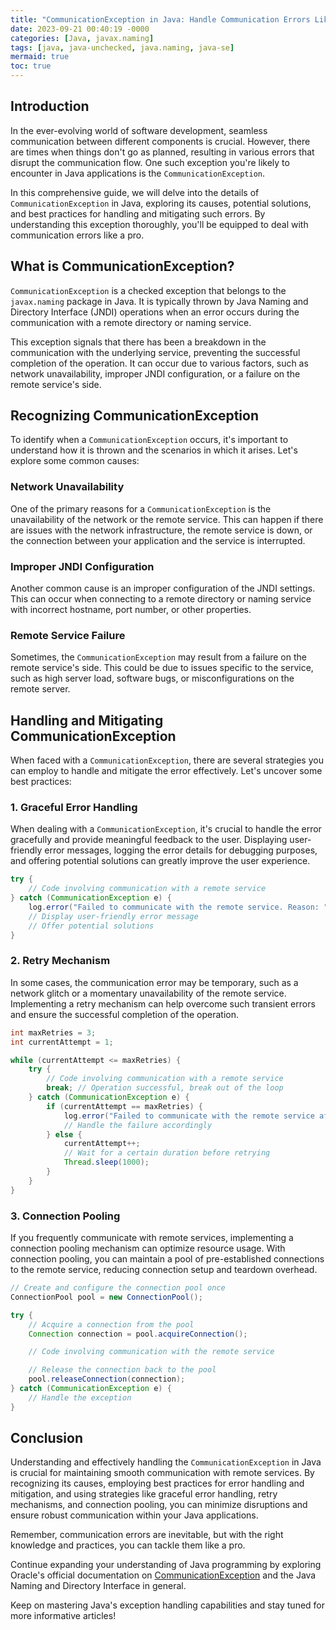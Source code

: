 ```yaml
---
title: "CommunicationException in Java: Handle Communication Errors Like a Pro "
date: 2023-09-21 00:40:19 -0000
categories: [Java, javax.naming]
tags: [java, java-unchecked, java.naming, java-se]
mermaid: true
toc: true
---
```


## Introduction

In the ever-evolving world of software development, seamless communication between different components is crucial. However, there are times when things don't go as planned, resulting in various errors that disrupt the communication flow. One such exception you're likely to encounter in Java applications is the `CommunicationException`.

In this comprehensive guide, we will delve into the details of `CommunicationException` in Java, exploring its causes, potential solutions, and best practices for handling and mitigating such errors. By understanding this exception thoroughly, you'll be equipped to deal with communication errors like a pro.

## What is CommunicationException?

`CommunicationException` is a checked exception that belongs to the `javax.naming` package in Java. It is typically thrown by Java Naming and Directory Interface (JNDI) operations when an error occurs during the communication with a remote directory or naming service. 

This exception signals that there has been a breakdown in the communication with the underlying service, preventing the successful completion of the operation. It can occur due to various factors, such as network unavailability, improper JNDI configuration, or a failure on the remote service's side.

## Recognizing CommunicationException

To identify when a `CommunicationException` occurs, it's important to understand how it is thrown and the scenarios in which it arises. Let's explore some common causes:

### Network Unavailability

One of the primary reasons for a `CommunicationException` is the unavailability of the network or the remote service. This can happen if there are issues with the network infrastructure, the remote service is down, or the connection between your application and the service is interrupted.

### Improper JNDI Configuration

Another common cause is an improper configuration of the JNDI settings. This can occur when connecting to a remote directory or naming service with incorrect hostname, port number, or other properties.


### Remote Service Failure

Sometimes, the `CommunicationException` may result from a failure on the remote service's side. This could be due to issues specific to the service, such as high server load, software bugs, or misconfigurations on the remote server.


## Handling and Mitigating CommunicationException

When faced with a `CommunicationException`, there are several strategies you can employ to handle and mitigate the error effectively. Let's uncover some best practices:

### 1. Graceful Error Handling

When dealing with a `CommunicationException`, it's crucial to handle the error gracefully and provide meaningful feedback to the user. Displaying user-friendly error messages, logging the error details for debugging purposes, and offering potential solutions can greatly improve the user experience.

```java
try {
    // Code involving communication with a remote service
} catch (CommunicationException e) {
    log.error("Failed to communicate with the remote service. Reason: " + e.getMessage());
    // Display user-friendly error message
    // Offer potential solutions
}
```

### 2. Retry Mechanism

In some cases, the communication error may be temporary, such as a network glitch or a momentary unavailability of the remote service. Implementing a retry mechanism can help overcome such transient errors and ensure the successful completion of the operation.

```java
int maxRetries = 3;
int currentAttempt = 1;

while (currentAttempt <= maxRetries) {
    try {
        // Code involving communication with a remote service
        break; // Operation successful, break out of the loop
    } catch (CommunicationException e) {
        if (currentAttempt == maxRetries) {
            log.error("Failed to communicate with the remote service after multiple attempts.");
            // Handle the failure accordingly
        } else {
            currentAttempt++;
            // Wait for a certain duration before retrying
            Thread.sleep(1000);
        }
    }
}
```

### 3. Connection Pooling

If you frequently communicate with remote services, implementing a connection pooling mechanism can optimize resource usage. With connection pooling, you can maintain a pool of pre-established connections to the remote service, reducing connection setup and teardown overhead.

```java
// Create and configure the connection pool once
ConnectionPool pool = new ConnectionPool();

try {
    // Acquire a connection from the pool
    Connection connection = pool.acquireConnection();

    // Code involving communication with the remote service

    // Release the connection back to the pool
    pool.releaseConnection(connection);
} catch (CommunicationException e) {
    // Handle the exception
}
```

## Conclusion

Understanding and effectively handling the `CommunicationException` in Java is crucial for maintaining smooth communication with remote services. By recognizing its causes, employing best practices for error handling and mitigation, and using strategies like graceful error handling, retry mechanisms, and connection pooling, you can minimize disruptions and ensure robust communication within your Java applications.

Remember, communication errors are inevitable, but with the right knowledge and practices, you can tackle them like a pro.

Continue expanding your understanding of Java programming by exploring Oracle's official documentation on [CommunicationException](https://docs.oracle.com/javase/10/docs/api/javax/naming/CommunicationException.html) and the Java Naming and Directory Interface in general.

Keep on mastering Java's exception handling capabilities and stay tuned for more informative articles!
